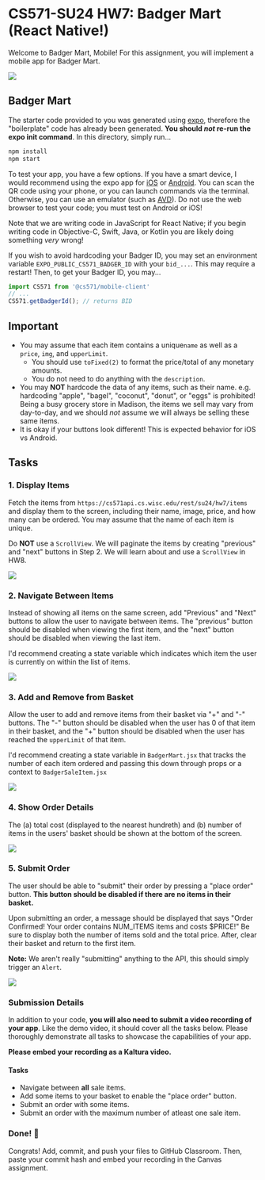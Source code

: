 # CS571-SU24 HW7: Badger Mart (React Native!)

Welcome to Badger Mart, Mobile! For this assignment, you will implement a mobile app for Badger Mart.

![](_figures/complete.png)

## Badger Mart

The starter code provided to you was generated using [expo](https://expo.dev/), therefore the "boilerplate" code has already been generated. **You should *not* re-run the expo init command**. In this directory, simply run...

```bash
npm install
npm start
```

To test your app, you have a few options. If you have a smart device, I would recommend using the expo app for [iOS](https://apps.apple.com/us/app/expo-go/id982107779) or [Android](https://play.google.com/store/apps/details?id=host.exp.exponent&hl=en_US&gl=US). You can scan the QR code using your phone, or you can launch commands via the terminal. Otherwise, you can use an emulator (such as [AVD](https://developer.android.com/studio/run/emulator)). Do not use the web browser to test your code; you must test on Android or iOS!

Note that we are writing code in JavaScript for React Native; if you begin writing code in Objective-C, Swift, Java, or Kotlin you are likely doing something *very* wrong!

If you wish to avoid hardcoding your Badger ID, you may set an environment variable `EXPO_PUBLIC_CS571_BADGER_ID` with your `bid_...`. This may require a restart! Then, to get your Badger ID, you may...

```js
import CS571 from '@cs571/mobile-client'
// ...
CS571.getBadgerId(); // returns BID
```

## Important

 - You may assume that each item contains a unique`name` as well as a `price`, `img`, and `upperLimit`.
   - You should use `toFixed(2)` to format the price/total of any monetary amounts. 
   - You do not need to do anything with the `description`.
 - You may **NOT** hardcode the data of any items, such as their name. e.g. hardcoding "apple", "bagel", "coconut", "donut", or "eggs" is prohibited! Being a busy grocery store in Madison, the items we sell may vary from day-to-day, and we should *not* assume we will always be selling these same items.
 - It is okay if your buttons look different! This is expected behavior for iOS vs Android.


## Tasks

### 1. Display Items

Fetch the items from `https://cs571api.cs.wisc.edu/rest/su24/hw7/items` and display them to the screen, including their name, image, price, and how many can be ordered. You may assume that the name of each item is unique.

Do **NOT** use a `ScrollView`. We will paginate the items by creating "previous" and "next" buttons in Step 2. We will learn about and use a `ScrollView` in HW8.

![](_figures/step1.png)

### 2. Navigate Between Items

Instead of showing all items on the same screen, add "Previous" and "Next" buttons to allow the user to navigate between items. The "previous" button should be disabled when viewing the first item, and the "next" button should be disabled when viewing the last item.

I'd recommend creating a state variable which indicates which item the user is currently on within the list of items.

![](_figures/step2.png)

### 3. Add and Remove from Basket

Allow the user to add and remove items from their basket via "+" and "-" buttons. The "-" button should be disabled when the user has 0 of that item in their basket, and the "+" button should be disabled when the user has reached the `upperLimit` of that item.

I'd recommend creating a state variable in `BadgerMart.jsx` that tracks the number of each item ordered and passing this down through props or a context to `BadgerSaleItem.jsx`

![](_figures/step3.png)

### 4. Show Order Details

The (a) total cost (displayed to the nearest hundreth) and (b) number of items in the users' basket should be shown at the bottom of the screen.

![](_figures/step4.png)

### 5. Submit Order

The user should be able to "submit" their order by pressing a "place order" button. **This button should be disabled if there are no items in their basket.**

Upon submitting an order, a message should be displayed that says "Order Confirmed! Your order contains NUM_ITEMS items and costs $PRICE!" Be sure to display both the number of items sold and the total price. After, clear their basket and return to the first item.

**Note:** We aren't really "submitting" anything to the API, this should simply trigger an `Alert`.

![](_figures/step5.png)

### Submission Details
In addition to your code, **you will also need to submit a video recording of your app**. Like the demo video, it should cover all the tasks below. Please thoroughly demonstrate all tasks to showcase the capabilities of your app.

**Please embed your recording as a Kaltura video.**

#### Tasks 
 - Navigate between **all** sale items.
 - Add some items to your basket to enable the "place order" button.
 - Submit an order with some items.
 - Submit an order with the maximum number of atleast one sale item.

### Done! 🥳
Congrats! Add, commit, and push your files to GitHub Classroom. Then, paste your commit hash and embed your recording in the Canvas assignment.
